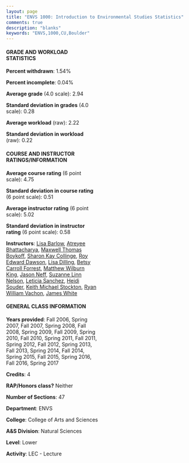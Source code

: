 ```yaml
---
layout: page
title: "ENVS 1000: Introduction to Environmental Studies Statistics"
comments: true
description: "blanks"
keywords: "ENVS,1000,CU,Boulder"
---
```

<head>
<script src="https://ajax.googleapis.com/ajax/libs/jquery/2.1.3/jquery.min.js"></script>
<script src="https://dl.dropboxusercontent.com/s/pc42nxpaw1ea4o9/highcharts.js?dl=0"></script>
<!-- <script src="../assets/js/highcharts.js"></script> -->
<style type="text/css">@font-face {
	font-family: "Bebas Neue";
	src: url(https://www.filehosting.org/file/details/544349/BebasNeue Regular.otf) format("opentype");
	}
	h1.Bebas { 
		font-family: "Bebas Neue", Verdana, Tahoma;
	}
</style>
</head>
<body>
	<div id="container" style="float: right; width: 45%; height: 88%; margin-left: 2.5%; margin-right: 2.5%;"></div>
	<script language="JavaScript">
		$(document).ready(function() {
		var chart = {type: 'column'};
		var title = {text: 'Grade Distribution'};
		var xAxis = {categories: ['A','B','C','D','F'],crosshair: true};
		var yAxis = {min: 0,title: {text: 'Percentage'}};
		var tooltip = {headerFormat: '<center><b><span style="font-size:20px">{point.key}</span></b></center>',
		               pointFormat: '<td style="padding:0"><b>{point.y:.1f}%</b></td>',
		               footerFormat: '</table>',shared: true,useHTML: true};
		var plotOptions = {column: {pointPadding: 0.0,borderWidth: 0}};  
		var credits = {enabled: false};var series= [{name: 'Percent',data: [31.01,43.25,19.61,4.09,2.04,]}];
		var json = {};
		json.chart = chart;
		json.title = title;
		json.tooltip = tooltip;
		json.xAxis = xAxis;
		json.yAxis = yAxis;  
		json.series = series;
		json.plotOptions = plotOptions;  
		json.credits = credits;
		$('#container').highcharts(json);
	});
	</script>
</body>
			   
#### GRADE AND WORKLOAD STATISTICS

**Percent withdrawn**: 1.54%

**Percent incomplete**: 0.04%

**Average grade** (4.0 scale): 2.94

**Standard deviation in grades** (4.0 scale): 0.28

**Average workload** (raw): 2.22

**Standard deviation in workload** (raw): 0.22

#### COURSE AND INSTRUCTOR RATINGS/INFORMATION

**Average course rating** (6 point scale): 4.75

**Standard deviation in course rating** (6 point scale): 0.51

**Average instructor rating** (6 point scale): 5.02

**Standard deviation in instructor rating** (6 point scale): 0.58

**Instructors**: <a href='../../instructors/Lisa_Barlow'>Lisa Barlow</a>, <a href='../../instructors/Atreyee_Bhattacharya'>Atreyee Bhattacharya</a>, <a href='../../instructors/Maxwell_Thomas_Boykoff'>Maxwell Thomas Boykoff</a>, <a href='../../instructors/Sharon_Kay_Collinge'>Sharon Kay Collinge</a>, <a href='../../instructors/Roy_Edward_Dawson'>Roy Edward Dawson</a>, <a href='../../instructors/Lisa_Dilling'>Lisa Dilling</a>, <a href='../../instructors/Betsy_Carroll_Forrest'>Betsy Carroll Forrest</a>, <a href='../../instructors/Matthew_Wilburn_King'>Matthew Wilburn King</a>, <a href='../../instructors/Jason_Neff'>Jason Neff</a>, <a href='../../instructors/Suzanne_Linn_Nelson'>Suzanne Linn Nelson</a>, <a href='../../instructors/Leticia_Sanchez'>Leticia Sanchez</a>, <a href='../../instructors/Heidi_Souder'>Heidi Souder</a>, <a href='../../instructors/Keith_Michael_Stockton'>Keith Michael Stockton</a>, <a href='../../instructors/Ryan_William_Vachon'>Ryan William Vachon</a>, <a href='../../instructors/James_White'>James White</a>

#### GENERAL CLASS INFORMATION

**Years provided**: Fall 2006, Spring 2007, Fall 2007, Spring 2008, Fall 2008, Spring 2009, Fall 2009, Spring 2010, Fall 2010, Spring 2011, Fall 2011, Spring 2012, Fall 2012, Spring 2013, Fall 2013, Spring 2014, Fall 2014, Spring 2015, Fall 2015, Spring 2016, Fall 2016, Spring 2017

**Credits**: 4

**RAP/Honors class?** Neither

**Number of Sections**: 47

**Department**: ENVS

**College**: College of Arts and Sciences

**A&S Division**: Natural Sciences

**Level**: Lower

**Activity**: LEC - Lecture
